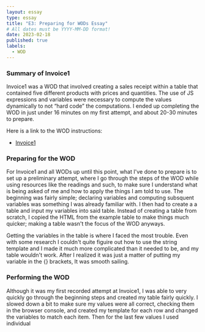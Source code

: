 ```yaml
---
layout: essay
type: essay
title: "E3: Preparing for WODs Essay"
# All dates must be YYYY-MM-DD format!
date: 2023-02-18
published: true
labels:
  - WOD
--- 
```


### Summary of Invoice1
Invoice1 was a WOD that involved creating a sales receipt within a table that contained five different products with prices and quantities. The use of JS expressions and variables were necessary to compute the values dynamically to not “hard code” the computations. I ended up completing the WOD in just under 16 minutes on my first attempt, and about 20-30 minutes to prepare.

Here is a link to the WOD instructions:
* [Invoice1](https://dport96.github.io/ITM352/morea/060.expressions-operators/experience-invoice1.html)
 
### Preparing for the WOD
For Invoice1 and all WODs up until this point, what I've done to prepare is to set up a preliminary attempt, where I go through the steps of the WOD while using resources like the readings and such, to make sure I understand what is being asked of me and how to apply the things I am told to use. The beginning was fairly simple; declaring variables and computing subsquent variables was something I was already familiar with. I then had to create a a table and input my variables into said table. Instead of creating a table from scratch, I copied the HTML from the example table to make things much quicker; making a table wasn't the focus of the WOD anyways. 

Getting the variables in the table is where I faced the most trouble. Even with some research I couldn't quite figuire out how to use the string template and I made it much more complicated than it needed to be, and my table wouldn't work. After I realized it was just a matter of putting my variable in the {} brackets, It was smooth sailing.

### Performing the WOD
Although it was my first recorded attempt at Invoice1, I was able to very quickly go through the beginning steps and created my table fairly quickly. I slowed down a bit to make sure my values were all correct, checking them in the browser console, and created my template for each row and changed the variables to match each item. Then for the last few values I used individual <script>'s and document.write's to input my subtotal, tax, and grand total. One thing I forgot to go over in my preparation was rounding the decimal points to two points and I tried to remember the .toFixed() function, but because it was in the instructions of the WOD I quickly got over that hurdle. 

### What I could've done better
I don't think there was much I could've done better, as I finished well under Rx time, but there are things that I cuold do differently. My current approach essentially ensures I'll finish under Rx time and understand how to apply what is being asked of me, but there is definitely less critical thought during my actual attempts versus my preparation stage. For Invoice2, I'd like to try going through the readings without looking at the instructions, and then attempting a WOD completely blind to see how far I can go. 

